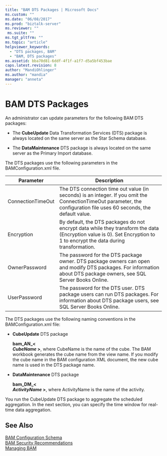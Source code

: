 ```yaml
---
title: "BAM DTS Packages | Microsoft Docs"
ms.custom: ""
ms.date: "06/08/2017"
ms.prod: "biztalk-server"
ms.reviewer: ""
 ms.suite: ""
ms.tgt_pltfrm: ""
ms.topic: "article"
helpviewer_keywords: 
  - "DTS packages, BAM"
  - "BAM, DTS packages"
ms.assetid: bba70d81-6ddf-4f1f-a1f7-d5a5bf453bae
caps.latest.revision: 8
author: "MandiOhlinger"
ms.author: "mandia"
manager: "anneta"
---
```

# BAM DTS Packages
An administrator can update parameters for the following BAM DTS packages:  
  
-   The **CubeUpdate** Data Transformation Services (DTS) package is always located on the same server as the Star Schema database.  
  
-   The **DataMaintenance** DTS package is always located on the same server as the Primary Import database.  
  
 The DTS packages use the following parameters in the BAMConfiguration.xml file.  
  
|Parameter|Description|  
|---------------|-----------------|  
|ConnectionTimeOut|The DTS connection time out value (in seconds) is an integer. If you omit the ConnectionTimeOut parameter, the configuration file uses 60 seconds, the default value.|  
|Encryption|By default, the DTS packages do not encrypt data while they transform the data (Encryption value is 0). Set Encryption to 1 to encrypt the data during transformation.|  
|OwnerPassword|The password for the DTS package owner. DTS package owners can open and modify DTS packages. For information about DTS package owners, see SQL Server Books Online.|  
|UserPassword|The password for the DTS user. DTS package users can run DTS packages. For information about DTS package users, see SQL Server Books Online.|  
  
 The DTS packages use the following naming conventions in the BAMConfiguration.xml file:  
  
-   **CubeUpdate** DTS package  
  
     **bam_AN_\<**   
     ***CubeName* >**, where CubeName is the name of the cube. The BAM workbook generates the cube name from the view name. If you modify the cube name in the BAM configuration XML document, the new cube name is used in the DTS package name.  
  
-   **DataMaintenance** DTS package  
  
     **bam_DM_\<**   
     ***ActivityName* >**, where ActivityName is the name of the activity.  
  
 You run the CubeUpdate DTS package to aggregate the scheduled aggregation. In the next section, you can specify the time window for real-time data aggregation.  
  
## See Also  
 [BAM Configuration Schema](../core/bam-configuration-schema.md)   
 [BAM Security Recommendations](../core/bam-security-recommendations.md)   
 [Managing BAM](../core/managing-bam.md)